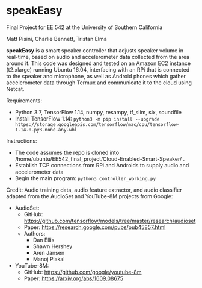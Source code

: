 # speakEasy

Final Project for EE 542 at the University of Southern California

Matt Pisini, Charlie Bennett, Tristan Elma


**speakEasy** is a smart speaker controller that adjusts speaker volume in real-time, based on audio and accelerometer data collected from the area around it. This code was designed and tested on an Amazon EC2 instance (t2.xlarge) running Ubuntu 16.04, interfacing with an RPi that is connected to the speaker and microphone, as well as Android phones which gather accelerometer data through Termux and communicate it to the cloud using Netcat.


Requirements:
- Python 3.7, TensorFlow 1.14, numpy, resampy, tf_slim, six, soundfile
- Install TensorFlow 1.14:
`python3 -m pip install --upgrade https://storage.googleapis.com/tensorflow/mac/cpu/tensorflow-1.14.0-py3-none-any.whl`


Instructions:
- The code assumes the repo is cloned into /home/ubuntu/EE542_final_project/Cloud-Enabled-Smart-Speaker/ .
- Establish TCP connections from RPi and Androids to supply audio and accelerometer data
- Begin the main program:
`python3 controller_working.py`


Credit:
Audio training data, audio feature extractor, and audio classifier adapted from the AudioSet and YouTube-8M projects from Google:
- AudioSet:
    - GitHub: https://github.com/tensorflow/models/tree/master/research/audioset
    - Paper: https://research.google.com/pubs/pub45857.html
    - Authors:
        - Dan Ellis
        - Shawn Hershey
        - Aren Jansen
        - Manoj Plakal
- YouTube-8M:
    - GitHub: https://github.com/google/youtube-8m
    - Paper: https://arxiv.org/abs/1609.08675